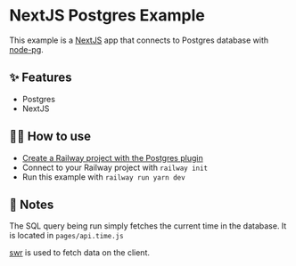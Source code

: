 # NextJS Postgres Example

This example is a [NextJS](https://nextjs.org/) app that connects to Postgres
database with [node-pg](https://www.npmjs.com/package/pg).

## ✨ Features

- Postgres
- NextJS

## 💁‍♀️ How to use

- [Create a Railway project with the Postgres plugin](https://railway.app/project?plugins=postgresql)
- Connect to your Railway project with `railway init`
- Run this example with `railway run yarn dev`

## 📝 Notes

The SQL query being run simply fetches the current time in the database. It is
located in `pages/api.time.js`

[swr](https://swr.vercel.app/) is used to fetch data on the client.
